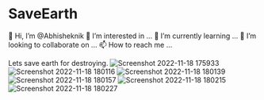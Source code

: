 # SaveEarth
👋 Hi, I’m @Abhisheknik
👀 I’m interested in ...
🌱 I’m currently learning ...
💞️ I’m looking to collaborate on ...
📫 How to reach me ...


Lets save earth for destroying.
![Screenshot 2022-11-18 175933](https://user-images.githubusercontent.com/79035081/202705368-48d5324b-801f-4acc-a820-3dc6ff6ced0a.png)
![Screenshot 2022-11-18 180116](https://user-images.githubusercontent.com/79035081/202706105-ae7fe932-96b5-44b3-8670-c5596fb875eb.png)
![Screenshot 2022-11-18 180139](https://user-images.githubusercontent.com/79035081/202706145-3c97b55a-5042-4587-9700-0bb587dbe34d.png)
![Screenshot 2022-11-18 180157](https://user-images.githubusercontent.com/79035081/202706197-a7a353aa-3bb3-4bcc-8e3a-be61276ef261.png)
![Screenshot 2022-11-18 180215](https://user-images.githubusercontent.com/79035081/202706222-116e95be-ab22-4356-8bff-955fab90521a.png)
![Screenshot 2022-11-18 180227](https://user-images.githubusercontent.com/79035081/202706235-75f3ca86-a072-4c2f-8b51-4f7b26b4226c.png)



